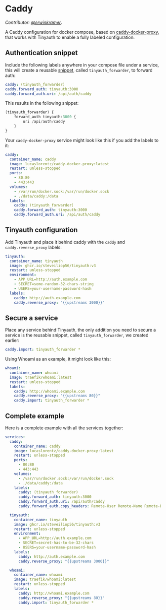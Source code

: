 # Caddy

_Contributor: [@erwinkramer](https://github.com/erwinkramer)_.

A Caddy configuration for docker compose, based on [caddy-docker-proxy](https://github.com/lucaslorentz/caddy-docker-proxy), that works with Tinyauth to enable a fully labeled configuration.

## Authentication snippet

Include the following labels anywhere in your compose file under a service, this will create a reusable [snippet](https://caddyserver.com/docs/caddyfile/concepts#snippets), called `tinyauth_forwarder`, to forward auth:

```yaml
caddy: (tinyauth_forwarder)
caddy.forward_auth: tinyauth:3000
caddy.forward_auth.uri: /api/auth/caddy
```

This results in the following snippet:

```typescript
(tinyauth_forwarder) {
	forward_auth tinyauth:3000 {
		uri /api/auth/caddy
	}
}
```

Your `caddy-docker-proxy` service might look like this if you add the labels to it:

```yaml
caddy:
  container_name: caddy
  image: lucaslorentz/caddy-docker-proxy:latest
  restart: unless-stopped
  ports:
    - 80:80
    - 443:443
  volumes:
    - /var/run/docker.sock:/var/run/docker.sock
    - ./data/caddy:/data
  labels:
    caddy: (tinyauth_forwarder)
    caddy.forward_auth: tinyauth:3000
    caddy.forward_auth.uri: /api/auth/caddy
```

## Tinyauth configuration

Add Tinyauth and place it behind caddy with the `caddy` and `caddy.reverse_proxy` labels:

```yaml
tinyauth:
  container_name: tinyauth
  image: ghcr.io/steveiliop56/tinyauth:v3
  restart: unless-stopped
  environment:
    - APP_URL=http://auth.example.com
    - SECRET=some-random-32-chars-string
    - USERS=your-username-password-hash
  labels:
    caddy: http://auth.example.com
    caddy.reverse_proxy: "{{upstreams 3000}}"
```

## Secure a service

Place any service behind Tinyauth, the only addition you need to secure a service is the reusable snippet, called `tinyauth_forwarder`, we created earlier:

```yaml
caddy.import: tinyauth_forwarder *
```

Using Whoami as an example, it might look like this:

```yaml
whoami:
  container_name: whoami
  image: traefik/whoami:latest
  restart: unless-stopped
  labels:
    caddy: http://whoami.example.com
    caddy.reverse_proxy: "{{upstreams 80}}"
    caddy.import: tinyauth_forwarder *
```

## Complete example

Here is a complete example with all the services together:

```yaml
services:
  caddy:
    container_name: caddy
    image: lucaslorentz/caddy-docker-proxy:latest
    restart: unless-stopped
    ports:
      - 80:80
      - 443:443
    volumes:
      - /var/run/docker.sock:/var/run/docker.sock
      - ./data/caddy:/data
    labels:
      caddy: (tinyauth_forwarder)
      caddy.forward_auth: tinyauth:3000
      caddy.forward_auth.uri: /api/auth/caddy
      caddy.forward_auth.copy_headers: Remote-User Remote-Name Remote-Email Remote-Groups # optional when you want to make headers available to your service

  tinyauth:
    container_name: tinyauth
    image: ghcr.io/steveiliop56/tinyauth:v3
    restart: unless-stopped
    environment:
      - APP_URL=http://auth.example.com
      - SECRET=secret-has-to-be-32-chars
      - USERS=your-username-password-hash
    labels:
      caddy: http://auth.example.com
      caddy.reverse_proxy: "{{upstreams 3000}}"

  whoami:
    container_name: whoami
    image: traefik/whoami:latest
    restart: unless-stopped
    labels:
      caddy: http://whoami.example.com
      caddy.reverse_proxy: "{{upstreams 80}}"
      caddy.import: tinyauth_forwarder *
```
